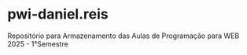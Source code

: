 # pwi-daniel.reis
Repositório para Armazenamento das Aulas de Programação para WEB 2025 - 1°Semestre
